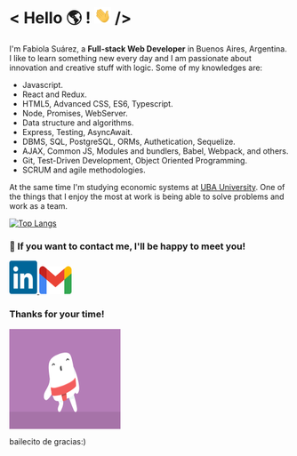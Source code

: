 # < Hello 🌎 ! <img src= "wave.gif" width="30px"/> />
 I'm Fabiola Suárez, a **Full-stack Web Developer** in Buenos Aires, Argentina. I like to learn something new every day and I am passionate about innovation and creative stuff with logic. Some of my knowledges are:
* Javascript.
* React and Redux.
* HTML5, Advanced CSS, ES6, Typescript.
* Node, Promises, WebServer.
* Data structure and algorithms.
* Express, Testing, AsyncAwait.
* DBMS, SQL, PostgreSQL, ORMs, Authetication, Sequelize.
* AJAX, Common JS, Modules and bundlers, Babel, Webpack, and others.
* Git, Test-Driven Development, Object Oriented Programming.
* SCRUM and agile methodologies.

 At the same time I'm studying economic systems at <a href="https://www.economicas.uba.ar/alumnos/sistemas/"> UBA University</a>. One of the things that I enjoy the most at work is being able to solve problems and work as a team. 

[![Top Langs](https://github-readme-stats.vercel.app/api/top-langs/?username=fabiolajsm&layout=compact)](https://github.com/fabiolajsm/github-readme-stats)
### 🔎 If you want to contact me, I'll be happy to meet you!   
<a title="LinkedIn" href="https://www.linkedin.com/in/fabiolajsm/"><img src="https://raw.githubusercontent.com/triciopa/triciopa/main/logos/others/linkedin-icon-2.svg" alt="LinkedIn" height="60" width="50"/></a><a href="mailto:suarezfabiola17@gmail.com"> <img alt="E-mail" src="gmail.png" height="50" width="58" ></a>   
<!-- <a href="https://wa.me/+5491133398516/?text=Hi Fabiola!"> <img alt="WhatsApp" src="ws.png" height="58" width="60" ></a> -->


### Thanks for your time!
<img align="center" width="200" height="180" src="good.gif"></a>

bailecito de gracias:)

